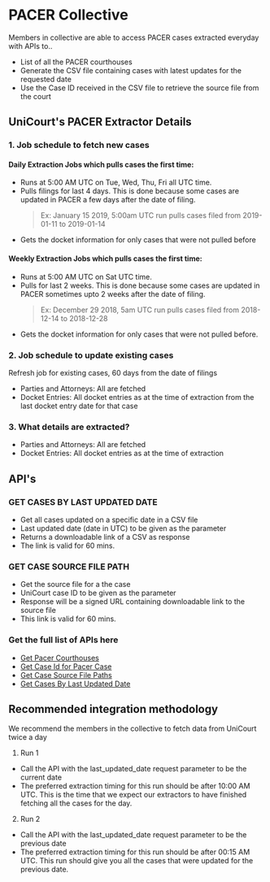 # PACER Collective
Members in collective are able to access PACER cases extracted everyday with APIs to..
* List of all the PACER courthouses
* Generate the CSV file containing cases with latest updates for the requested date
* Use the Case ID received in the CSV file to retrieve the source file from the court


## UniCourt's PACER Extractor Details       
### 1. Job schedule to fetch new cases
#### Daily Extraction Jobs which pulls cases the first time:
* Runs at 5:00 AM UTC on Tue, Wed, Thu, Fri all UTC time.
* Pulls filings for last 4 days. This is done because some cases are updated in PACER a few days after the date of filing.
    > Ex: January 15 2019, 5:00am UTC run pulls cases filed from 2019-01-11 to 2019-01-14 
* Gets the docket information for only cases that were not pulled before
#### Weekly Extraction Jobs which pulls cases the first time:
* Runs at 5:00 AM UTC on Sat UTC time.
* Pulls for last 2 weeks. This is done because some cases are updated in PACER sometimes upto 2 weeks after the date of filing.
    > Ex: December 29 2018, 5am UTC run pulls cases filed from 2018-12-14 to 2018-12-28
* Gets the docket information for only cases that were not pulled before. 

### 2. Job schedule to update existing cases
Refresh job for existing cases, 60 days from the date of filings
* Parties and Attorneys: All are fetched
* Docket Entries: All docket entries as at the time of extraction from the last docket entry date for that case
 
### 3. What details are extracted?
* Parties and Attorneys: All are fetched
* Docket Entries: All docket entries as at the time of extraction



## API's

### GET CASES BY LAST UPDATED DATE
* Get all cases updated on a specific date in a CSV file
* Last updated date (date in UTC) to be given as the parameter
* Returns a downloadable link of a CSV as response
* The link is valid for 60 mins.


### GET CASE SOURCE FILE PATH
* Get the source file for a the case
* UniCourt case ID to be given as the parameter
* Response will be a signed URL containing downloadable link to the source file
* This link is valid for 60 mins.

### Get the full list of APIs here
* [Get Pacer Courthouses](/developer-hub/pacer/get-pacer-courthouses)
* [Get Case Id for Pacer Case](/developer-hub/pacer/get-case-id-for-pacer-case)
* [Get Case Source File Paths](/developer-hub/pacer/get-case-source-file-paths)
* [Get Cases By Last Updated Date](/developer-hub/pacer/get-cases-by-last-updated-date)

## Recommended integration methodology
We recommend the members in the collective to fetch data from UniCourt twice a day 
1. Run 1
* Call the API with the last_updated_date request parameter to be the current date
* The preferred extraction timing for this run should be after 10:00 AM UTC. This is the time that we expect our extractors to have finished fetching all the cases for the day.

2. Run 2
* Call the API with the last_updated_date request parameter to be the previous date
* The preferred extraction timing for this run should be after 00:15 AM UTC. This run should give you all the cases that were updated for the previous date.
